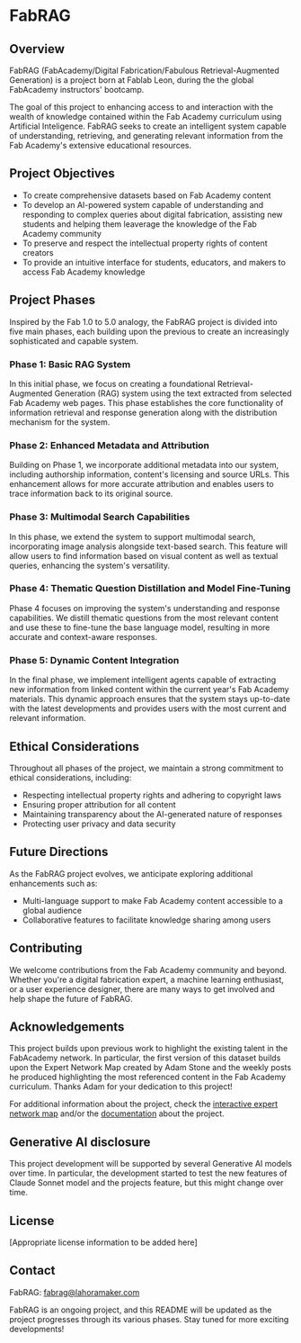 # FabRAG

## Overview

FabRAG (FabAcademy/Digital Fabrication/Fabulous Retrieval-Augmented Generation) is a project born at Fablab Leon, during the the global FabAcademy instructors' bootcamp.

The goal of this project to enhancing access to and interaction with the wealth of knowledge contained within the Fab Academy curriculum using Artificial Inteligence. FabRAG seeks to create an intelligent system capable of understanding, retrieving, and generating relevant information from the Fab Academy's extensive educational resources.

## Project Objectives

- To create comprehensive datasets based on Fab Academy content
- To develop an AI-powered system capable of understanding and responding to complex queries about digital fabrication, assisting new students and helping them leaverage the knowledge of the Fab Academy community
- To preserve and respect the intellectual property rights of content creators
- To provide an intuitive interface for students, educators, and makers to access Fab Academy knowledge

## Project Phases

Inspired by the Fab 1.0 to 5.0 analogy, the FabRAG project is divided into five main phases, each building upon the previous to create an increasingly sophisticated and capable system.

### Phase 1: Basic RAG System

In this initial phase, we focus on creating a foundational Retrieval-Augmented Generation (RAG) system using the text extracted from selected Fab Academy web pages. This phase establishes the core functionality of information retrieval and response generation along with the distribution mechanism for the system.

### Phase 2: Enhanced Metadata and Attribution

Building on Phase 1, we incorporate additional metadata into our system, including authorship information, content's licensing and source URLs. This enhancement allows for more accurate attribution and enables users to trace information back to its original source.

### Phase 3: Multimodal Search Capabilities

In this phase, we extend the system to support multimodal search, incorporating image analysis alongside text-based search. This feature will allow users to find information based on visual content as well as textual queries, enhancing the system's versatility.

### Phase 4: Thematic Question Distillation and Model Fine-Tuning

Phase 4 focuses on improving the system's understanding and response capabilities. We distill thematic questions from the most relevant content and use these to fine-tune the base language model, resulting in more accurate and context-aware responses.

### Phase 5: Dynamic Content Integration

In the final phase, we implement intelligent agents capable of extracting new information from linked content within the current year's Fab Academy materials. This dynamic approach ensures that the system stays up-to-date with the latest developments and provides users with the most current and relevant information.

## Ethical Considerations

Throughout all phases of the project, we maintain a strong commitment to ethical considerations, including:

- Respecting intellectual property rights and adhering to copyright laws
- Ensuring proper attribution for all content
- Maintaining transparency about the AI-generated nature of responses
- Protecting user privacy and data security

## Future Directions

As the FabRAG project evolves, we anticipate exploring additional enhancements such as:

- Multi-language support to make Fab Academy content accessible to a global audience
- Collaborative features to facilitate knowledge sharing among users

## Contributing

We welcome contributions from the Fab Academy community and beyond. Whether you're a digital fabrication expert, a machine learning enthusiast, or a user experience designer, there are many ways to get involved and help shape the future of FabRAG.

## Acknowledgements

This project builds upon previous work to highlight the existing talent in the FabAcademy network. In particular, the first version of this dataset builds upon the Expert Network Map created by Adam Stone and the weekly posts he produced highlighting the most referenced content in the Fab Academy curriculum. Thanks Adam for your dedication to this project!

For additional information about the project, check the [interactive expert network map](https://pub.fabcloud.io/project/expert-network-map/) and/or the [documentation](https://adamnstone.com/stem/expert-network-map/) about the project.

## Generative AI disclosure

This project development will be supported by several Generative AI models over time. In particular, the development started to test the new features of Claude Sonnet model and the projects feature, but this might change over time.

## License

[Appropriate license information to be added here]

## Contact

FabRAG: fabrag@lahoramaker.com

FabRAG is an ongoing project, and this README will be updated as the project progresses through its various phases. Stay tuned for more exciting developments!
